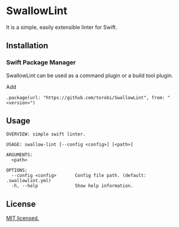 # SwallowLint

It is a simple, easily extensible linter for Swift.

## Installation

### Swift Package Manager

SwallowLint can be used as a command plugin or a build tool plugin.

Add

```
.package(url: "https://github.com/torobi/SwallowLint", from: "<version>")
```

## Usage

```
OVERVIEW: simple swift linter.

USAGE: swallow-lint [--config <config>] [<path>]

ARGUMENTS:
  <path>

OPTIONS:
  --config <config>       Config file path. (default: .swallowlint.yml)
  -h, --help              Show help information.
```

## License

[MIT licensed.](https://github.com/torobi/SwallowLint/blob/main/LICENSE)
